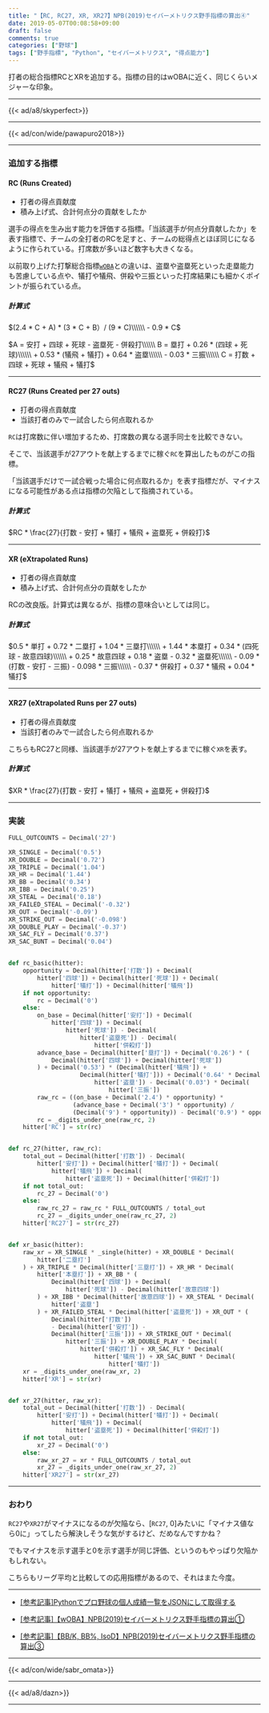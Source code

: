 ```yaml
---
title: "【RC, RC27, XR, XR27】NPB(2019)セイバーメトリクス野手指標の算出④"
date: 2019-05-07T00:08:58+09:00
draft: false
comments: true
categories: ["野球"]
tags: ["野手指標", "Python", "セイバーメトリクス", "得点能力"]
---
```


打者の総合指標RCとXRを追加する。指標の目的はwOBAに近く、同じくらいメジャーな印象。

<!--more-->

---

{{< ad/a8/skyperfect>}}

---

{{< ad/con/wide/pawapuro2018>}}

---

### 追加する指標

#### RC (Runs Created)

- 打者の得点貢献度
- 積み上げ式、合計何点分の貢献をしたか

選手の得点を生み出す能力を評価する指標。「当該選手が何点分貢献したか」を表す指標で、チームの全打者のRCを足すと、チームの総得点とほぼ同じになるように作られている。打席数が多いほど数字も大きくなる。

以前取り上げた打撃総合指標[`wOBA`](https://www.ted027.com/post/sabr-hit-woba)との違いは、盗塁や盗塁死といった走塁能力も苦慮している点や、犠打や犠飛、併殺や三振といった打席結果にも細かくポイントが振られている点。

##### 計算式

$(2.4 * C + A) * (3 * C + B）/ (9 * C)\\\\\\ - 0.9 * C$

$A = 安打 + 四球 + 死球 - 盗塁死 - 併殺打\\\\\\
B = 塁打 + 0.26 * (四球 + 死球)\\\\\\ + 0.53 * (犠飛 + 犠打) + 0.64 * 盗塁\\\\\\ - 0.03 * 三振\\\\\\
C = 打数 + 四球 + 死球 + 犠飛 + 犠打$

---

#### RC27 (Runs Created per 27 outs)

- 打者の得点貢献度
- 当該打者のみで一試合したら何点取れるか

`RC`は打席数に伴い増加するため、打席数の異なる選手同士を比較できない。

そこで、当該選手が27アウトを献上するまでに稼ぐ`RC`を算出したものがこの指標。

「当該選手だけで一試合戦った場合に何点取れるか」を表す指標だが、マイナスになる可能性がある点は指標の欠陥として指摘されている。

##### 計算式

$RC * \frac{27}{打数 - 安打 + 犠打 + 犠飛 + 盗塁死 + 併殺打}$

---

#### XR (eXtrapolated Runs)

- 打者の得点貢献度
- 積み上げ式、合計何点分の貢献をしたか

RCの改良版。計算式は異なるが、指標の意味合いとしては同じ。

##### 計算式

$0.5 * 単打 + 0.72 * 二塁打 + 1.04 * 三塁打\\\\\\ + 1.44 * 本塁打 + 0.34 * (四死球 - 故意四球)\\\\\\
     + 0.25 * 故意四球 + 0.18 * 盗塁 - 0.32 * 盗塁死\\\\\\ - 0.09 * (打数 - 安打 - 三振) - 0.098 * 三振\\\\\\
     - 0.37 * 併殺打 + 0.37 * 犠飛 + 0.04 * 犠打$

---

#### XR27 (eXtrapolated Runs per 27 outs)

- 打者の得点貢献度
- 当該打者のみで一試合したら何点取れるか

こちらもRC27と同様、当該選手が27アウトを献上するまでに稼ぐ`XR`を表す。

##### 計算式

$XR * \frac{27}{打数 - 安打 + 犠打 + 犠飛 + 盗塁死 + 併殺打}$

---

### 実装

```py:sabr.py
FULL_OUTCOUNTS = Decimal('27')

XR_SINGLE = Decimal('0.5')
XR_DOUBLE = Decimal('0.72')
XR_TRIPLE = Decimal('1.04')
XR_HR = Decimal('1.44')
XR_BB = Decimal('0.34')
XR_IBB = Decimal('0.25')
XR_STEAL = Decimal('0.18')
XR_FAILED_STEAL = Decimal('-0.32')
XR_OUT = Decimal('-0.09')
XR_STRIKE_OUT = Decimal('-0.098')
XR_DOUBLE_PLAY = Decimal('-0.37')
XR_SAC_FLY = Decimal('0.37')
XR_SAC_BUNT = Decimal('0.04')


def rc_basic(hitter):
    opportunity = Decimal(hitter['打数']) + Decimal(
        hitter['四球']) + Decimal(hitter['死球']) + Decimal(
            hitter['犠打']) + Decimal(hitter['犠飛'])
    if not opportunity:
        rc = Decimal('0')
    else:
        on_base = Decimal(hitter['安打']) + Decimal(
            hitter['四球']) + Decimal(
                hitter['死球']) - Decimal(
                    hitter['盗塁死']) - Decimal(
                        hitter['併殺打'])
        advance_base = Decimal(hitter['塁打']) + Decimal('0.26') * (
            Decimal(hitter['四球']) + Decimal(hitter['死球'])
        ) + Decimal('0.53') * (Decimal(hitter['犠飛']) +
                    Decimal(hitter['犠打'])) + Decimal('0.64' * Decimal(
                        hitter['盗塁']) - Decimal('0.03') * Decimal(
                            hitter['三振'])
        raw_rc = ((on_base + Decimal('2.4') * opportunity) *
                  (advance_base + Decimal('3') * opportunity) /
                  (Decimal('9') * opportunity)) - Decimal('0.9') * opportunity
        rc = _digits_under_one(raw_rc, 2)
    hitter['RC'] = str(rc)


def rc_27(hitter, raw_rc):
    total_out = Decimal(hitter['打数']) - Decimal(
        hitter['安打']) + Decimal(hitter['犠打']) + Decimal(
            hitter['犠飛']) + Decimal(
                hitter['盗塁死']) + Decimal(hitter['併殺打'])
    if not total_out:
        rc_27 = Decimal('0')
    else:
        raw_rc_27 = raw_rc * FULL_OUTCOUNTS / total_out
        rc_27 = _digits_under_one(raw_rc_27, 2)
    hitter['RC27'] = str(rc_27)


def xr_basic(hitter):
    raw_xr = XR_SINGLE * _single(hitter) + XR_DOUBLE * Decimal(
        hitter['二塁打']
    ) + XR_TRIPLE * Decimal(hitter['三塁打']) + XR_HR * Decimal(
        hitter['本塁打']) + XR_BB * (
            Decimal(hitter['四球']) + Decimal(
                hitter['死球']) - Decimal(hitter['故意四球'])
        ) + XR_IBB * Decimal(hitter['故意四球']) + XR_STEAL * Decimal(
            hitter['盗塁']
        ) + XR_FAILED_STEAL * Decimal(hitter['盗塁死']) + XR_OUT * (
            Decimal(hitter['打数'])
            - Decimal(hitter['安打']) -
            Decimal(hitter['三振'])) + XR_STRIKE_OUT * Decimal(
                hitter['三振']) + XR_DOUBLE_PLAY * Decimal(
                    hitter['併殺打']) + XR_SAC_FLY * Decimal(
                        hitter['犠飛']) + XR_SAC_BUNT * Decimal(
                            hitter['犠打'])
    xr = _digits_under_one(raw_xr, 2)
    hitter['XR'] = str(xr)


def xr_27(hitter, raw_xr):
    total_out = Decimal(hitter['打数']) - Decimal(
        hitter['安打']) + Decimal(hitter['犠打']) + Decimal(
            hitter['犠飛']) + Decimal(
                hitter['盗塁死']) + Decimal(hitter['併殺打'])
    if not total_out:
        xr_27 = Decimal('0')
    else:
        raw_xr_27 = xr * FULL_OUTCOUNTS / total_out
        xr_27 = _digits_under_one(raw_xr_27, 2)
    hitter['XR27'] = str(xr_27)
```

---

### おわり

`RC27`や`XR27`がマイナスになるのが欠陥なら、[`RC27`, 0]みたいに「マイナス値なら0に」ってしたら解決しそうな気がするけど、だめなんですかね？

でもマイナスを示す選手と0を示す選手が同じ評価、というのもやっぱり欠陥かもしれない。

こちらもリーグ平均と比較しての応用指標があるので、それはまた今度。

---

- [[参考記事]Pythonでプロ野球の個人成績一覧をJSONにして取得する](https://www.ted027.com/post/python-personal-records)

- [[参考記事]【wOBA】NPB(2019)セイバーメトリクス野手指標の算出①](https://www.ted027.com/post/sabr-hit-woba)

- [[参考記事]【BB/K, BB%, IsoD】NPB(2019)セイバーメトリクス野手指標の算出③](https://www.ted027.com/post/sabr-hit-bb-k)

---

{{< ad/con/wide/sabr_omata>}}

---

{{< ad/a8/dazn>}}

---
